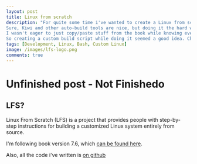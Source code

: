```yaml
---
layout: post
title: Linux from scratch
description: "For quite some time i've wanted to create a Linux from scratch build. 
Sure, Kiwi and other auto-build tools are nice, but doing it the hard way is always more fun. 
I wasn't eager to just copy/paste stuff from the book while knowing eventually i'd had to do it again. 
So creating a custom build script while doing it seemed a good idea. Check it out."
tags: [Development, Linux, Bash, Custom Linux]
image: /images/lfs-logo.png
comments: true
---
```


# Unfinished post - Not Finishedo

## LFS?
Linux From Scratch (LFS) is a project that provides people with step-by-step instructions for building a customized Linux system entirely from source.
  
I'm following book version 7.6, which [can be found here](http://www.linuxfromscratch.org/lfs/read.html).
  
Also, all the code i've written is [on github](https://github.com/robinradic/lfsbuild)
